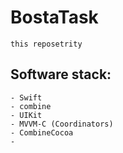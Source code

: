# BostaTask

    this reposetrity

## Software stack:
    - Swift
    - combine
    - UIKit
    - MVVM-C (Coordinators)
    - CombineCocoa
    - 
    
